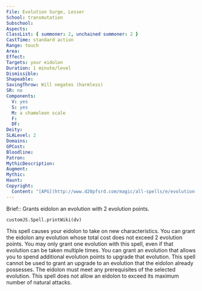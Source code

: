 ```yaml
---
File: Evolution Surge, Lesser
School: transmutation
Subschool: 
Aspects: 
ClassList: { summoner: 2, unchained summoner: 2 }
CastTime: standard action
Range: touch
Area: 
Effect: 
Targets: your eidolon
Duration: 1 minute/level
Dismissible: 
Shapeable: 
SavingThrow: Will negates (harmless)
SR: no
Components:
  V: yes
  S: yes
  M: a chameleon scale
  F: 
  DF: 
Deity: 
SLALevel: 2
Domains: 
GPCost: 
Bloodline: 
Patron: 
MythicDescription: 
Augment: 
Mythic: 
Haunt: 
Copyright:
  Content: "[APG](http://www.d20pfsrd.com/magic/all-spells/e/evolution-surge,-leser)"
---
```

Brief:: Grants eidolon an evolution with 2 evolution points.

```dataviewjs
customJS.Spell.printWiki(dv)
```

This spell causes your eidolon to take on new characteristics.  You can grant the eidolon any evolution whose total cost does not exceed 2 evolution points. You may only grant one evolution with this spell, even if that evolution can be taken multiple times.  You can grant an evolution that allows you to spend additional evolution points to upgrade that evolution. This spell cannot be used to grant an upgrade to an evolution that the eidolon already possesses. The eidolon must meet any prerequisites of the selected evolution. This spell does not allow an eidolon to exceed its maximum number of natural attacks.
